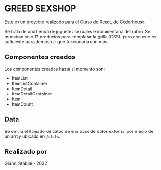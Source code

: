 
# GREED SEXSHOP

Este es un proyecto realizado para el Curso de React, de Coderhouse.

Se trata de una tienda de juguetes sexuales e indumentaria del rubro. Se muestran solo 12 productos para completar la grilla (CSS), pero con esto es suficiente para demostrar que funcionaría con más. 


## Componentes creados

Los componentes creados hasta el momento son:

- ItemList
- ItemListContainer
- ItemDetail
- ItemDetailContainer
- Item
- ItemCount




## Data

Se emula el llamado de datos de una base de datos externa, por medio de un array ubicado en `/utils`.




## Realizado por

Gianni Stabile  - 2022 

